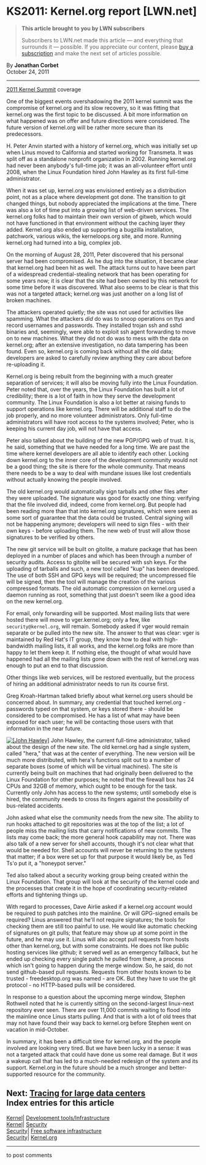 # KS2011: Kernel.org report [LWN.net]

> **This article brought to you by LWN subscribers**
> 
> Subscribers to LWN.net made this article — and everything that surrounds it — possible. If you appreciate our content, please [buy a subscription](/Promo/nst-nag3/subscribe) and make the next set of articles possible. 

By **Jonathan Corbet**  
October 24, 2011 

* * *

[2011 Kernel Summit](/Articles/KernelSummit2011/) coverage 

One of the biggest events overshadowing the 2011 kernel summit was the compromise of kernel.org and its slow recovery, so it was fitting that kernel.org was the first topic to be discussed. A bit more information on what happened was on offer and future directions were considered. The future version of kernel.org will be rather more secure than its predecessors. 

H. Peter Anvin started with a history of kernel.org, which was initially set up when Linus moved to California and started working for Transmeta. It was split off as a standalone nonprofit organization in 2002. Running kernel.org had never been anybody's full-time job; it was an all-volunteer effort until 2008, when the Linux Foundation hired John Hawley as its first full-time administrator. 

When it was set up, kernel.org was envisioned entirely as a distribution point, not as a place where development got done. The transition to git changed things, but nobody appreciated the implications at the time. There was also a lot of time put into a growing list of web-driven services. The kernel.org folks had to maintain their own version of gitweb, which would not have functioned in that environment without the caching layer they added. Kernel.org also ended up supporting a bugzilla installation, patchwork, various wikis, the kerneloops.org site, and more. Running kernel.org had turned into a big, complex job. 

On the morning of August 28, 2011, Peter discovered that his personal server had been compromised. As he dug into the situation, it became clear that kernel.org had been hit as well. The attack turns out to have been part of a widespread credential-stealing network that has been operating for some years now; it is clear that the site had been owned by this network for some time before it was discovered. What also seems to be clear is that this was not a targeted attack; kernel.org was just another on a long list of broken machines. 

The attackers operated quietly; the site was not used for activities like spamming. What the attackers _did_ do was to snoop operations on ttys and record usernames and passwords. They installed trojan ssh and sshd binaries and, seemingly, were able to exploit ssh agent forwarding to move on to new machines. What they did not do was to mess with the data on kernel.org; after an extensive investigation, no data tampering has been found. Even so, kernel.org is coming back without all the old data; developers are asked to carefully review anything they care about before re-uploading it. 

Kernel.org is being rebuilt from the beginning with a much greater separation of services; it will also be moving fully into the Linux Foundation. Peter noted that, over the years, the Linux Foundation has built a lot of credibility; there is a lot of faith in how they serve the development community. The Linux Foundation is also a lot better at raising funds to support operations like kernel.org. There will be additional staff to do the job properly, and no more volunteer administrators. Only full-time administrators will have root access to the systems involved; Peter, who is keeping his current day job, will not have that access. 

Peter also talked about the building of the new PGP/GPG web of trust. It is, he said, something that we have needed for a long time. We are past the time where kernel developers are all able to identify each other. Locking down kernel.org to the inner core of the development community would not be a good thing; the site is there for the whole community. That means there needs to be a way to deal with mundane issues like lost credentials without actually knowing the people involved. 

The old kernel.org would automatically sign tarballs and other files after they were uploaded. The signature was good for exactly one thing: verifying that the file involved did, indeed, come from kernel.org. But people had been reading more than that into kernel.org signatures, which were seen as some sort of guarantee that the data could be trusted. Central signing will not be happening anymore; developers will need to sign files - with their own keys - before uploading them. The new web of trust will allow those signatures to be verified by others. 

The new git service will be built on gitolite, a mature package that has been deployed in a number of places and which has been through a number of security audits. Access to gitolite will be secured with ssh keys. For the uploading of tarballs and such, a new tool called "kup" has been developed. The use of both SSH and GPG keys will be required; the uncompressed file will be signed, then the tool will manage the creation of the various compressed formats. The old automatic compression on kernel.org used a daemon running as root, something that just doesn't seem like a good idea on the new kernel.org. 

For email, only forwarding will be supported. Most mailing lists that were hosted there will move to vger.kernel.org; only a few, like `security@kernel.org`, will remain. Somebody asked if vger would remain separate or be pulled into the new site. The answer to that was clear: vger is maintained by Red Hat's IT group, they know how to deal with high-bandwidth mailing lists, it all works, and the kernel.org folks are more than happy to let them keep it. If nothing else, the thought of what would have happened had all the mailing lists gone down with the rest of kernel.org was enough to put an end to that discussion. 

Other things like web services, will be restored eventually, but the process of hiring an additional administrator needs to run its course first. 

Greg Kroah-Hartman talked briefly about what kernel.org users should be concerned about. In summary, any credential that touched kernel.org - passwords typed on that system, or keys stored there - should be considered to be compromised. He has a list of what may have been exposed for each user; he will be contacting those users with that information in the near future. 

[![\[John Hawley\]](https://static.lwn.net/images/conf/2011/lc-europe/JohnHawley-sm.jpg)](/Articles/464310/) John Hawley, the current full-time administrator, talked about the design of the new site. The old kernel.org had a single system, called "hera," that was at the center of everything. The new version will be much more distributed, with hera's functions split out to a number of separate boxes (some of which will be virtual machines). The site is currently being built on machines that had originally been delivered to the Linux Foundation for other purposes; he noted that the firewall box has 24 CPUs and 32GB of memory, which ought to be enough for the task. Currently only John has access to the new systems; until somebody else is hired, the community needs to cross its fingers against the possibility of bus-related accidents. 

John asked what else the community needs from the new site. The ability to run hooks attached to git repositories was at the top of the list; a lot of people miss the mailing lists that carry notifications of new commits. The lists may come back; the more general hook capability may not. There was also talk of a new server for shell accounts, though it's not clear what that would be needed for. Shell accounts will never be returning to the systems that matter; if a box were set up for that purpose it would likely be, as Ted Ts'o put it, a "honeypot server." 

Ted also talked about a security working group being created within the Linux Foundation. That group will look at the security of the kernel code and the processes that create it in the hope of coordinating security-related efforts and tightening things up. 

With regard to processes, Dave Airlie asked if a kernel.org account would be required to push patches into the mainline. Or will GPG-signed emails be required? Linus answered that he'll not require signatures; the tools for checking them are still too painful to use. He would like automatic checking of signatures on git pulls; that feature may show up at some point in the future, and he may use it. Linus will also accept pull requests from hosts other than kernel.org, but with some constraints. He does not like public hosting services like github; it served well as an emergency fallback, but he ended up checking every single patch he pulled from there, a process which isn't going to happen during the merge window. So, he said, do not send github-based pull requests. Requests from other hosts known to be trusted - freedesktop.org was named - are OK. But they have to use the git protocol - no HTTP-based pulls will be considered. 

In response to a question about the upcoming merge window, Stephen Rothwell noted that he is currently sitting on the second-largest linux-next repository ever seen. There are over 11,000 commits waiting to flood into the mainline once Linus starts pulling. And that is with a lot of old trees that may not have found their way back to kernel.org before Stephen went on vacation in mid-October. 

In summary, it has been a difficult time for kernel.org, and the people involved are looking very tired. But we have been lucky in a sense: it was not a targeted attack that could have done us some real damage. But it _was_ a wakeup call that has led to a much-needed redesign of the system and its support. Kernel.org in the future should be a much stronger and better-supported resource for the community. 

Next: [Tracing for large data centers](/Articles/464268/)  
Index entries for this article  
---  
[Kernel](/Kernel/Index)| [Development tools/Infrastructure](/Kernel/Index#Development_tools-Infrastructure)  
[Kernel](/Kernel/Index)| [Security](/Kernel/Index#Security)  
[Security](/Security/Index/)| [Free software infrastructure](/Security/Index/#Free_software_infrastructure)  
[Security](/Security/Index/)| [Kernel.org](/Security/Index/#Kernel.org)  
  


* * *

to post comments 
